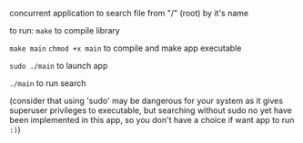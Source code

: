 concurrent application to search file from "/" (root) by it's name 

to run: ```make``` to compile library 

```make main``` ```chmod +x main``` to compile and make app executable

 ```sudo ./main``` to launch app

 ```./main``` to run search

 (consider that using 'sudo' may be dangerous for your system as it gives superuser privileges to executable, but searching without sudo no yet have been implemented in this app, so you don't have a choice if want app to run ```:)```)
